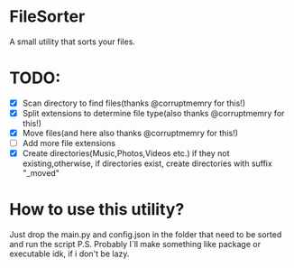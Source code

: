 # FileSorter
A small utility that sorts your files.
# TODO:
- [x] Scan directory to find files(thanks @corruptmemry for this!)
- [x] Split extensions to determine file type(also thanks @corruptmemry for this!)
- [x] Move files(and here also thanks @corruptmemry for this!)
- [ ] Add more file extensions
- [x] Create directories(Music,Photos,Videos etc.) if they not existing,otherwise, if directories exist, create directories with suffix "_moved"
# How to use this utility?
Just drop the main.py and config.json in the folder that need to be sorted and run the script
P.S. Probably I`ll make something like package or executable idk, if i don't be lazy.